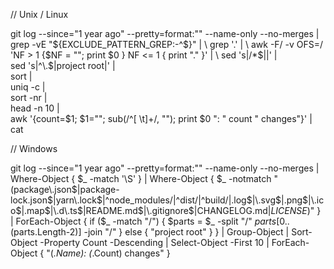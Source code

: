 // Unix / Linux

git log --since="1 year ago" --pretty=format:"" --name-only --no-merges | \
  grep -vE "${EXCLUDE_PATTERN_GREP:-^$}" | \
  grep '.' | \
  awk -F/ -v OFS=/ 'NF > 1 {$NF = ""; print $0 } NF <= 1 { print "." }' | \
  sed 's|/*$||' | \
  sed 's|^\\.$|project root|' | \
  sort | \
  uniq -c | \
  sort -nr | \
  head -n 10 | \
  awk '{count=$1; $1=""; sub(/^[ \t]+/, ""); print $0 ": " count " changes"}' | cat

// Windows

git log --since="1 year ago" --pretty=format:"" --name-only --no-merges | 
  Where-Object { $_ -match '\S' } | 
  Where-Object { $_ -notmatch "(package\.json$|package-lock\.json$|yarn\.lock$|^node_modules/|^dist/|^build/|\.log$|\.svg$|\.png$|\.ico$|\.map$|\.d\.ts$|README\.md$|\.gitignore$|CHANGELOG\.md$|LICENSE$)" } | 
  ForEach-Object {
    if ($_ -match "/") {
      $parts = $_ -split "/"
      $parts[0..($parts.Length-2)] -join "/"
    } else {
      "project root"
    }
  } | 
  Group-Object | 
  Sort-Object -Property Count -Descending | 
  Select-Object -First 10 | 
  ForEach-Object { "$($_.Name): $($_.Count) changes" }
